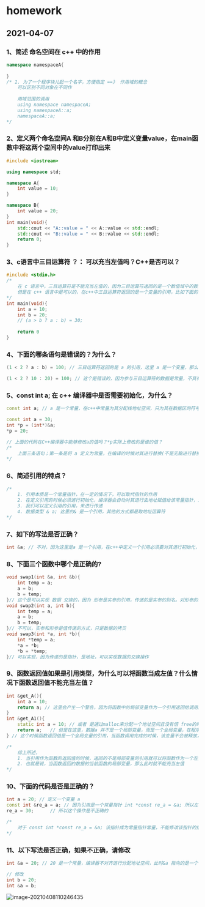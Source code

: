 # homework

## 2021-04-07

### 1、简述 命名空间在 c++ 中的作用

```c++
namespace namespaceA{
    
}
/* 1. 为了一个程序块儿起一个名字，方便指定 ==》 作用域的概念
	可以区别不同对象在不同作
	
	用域范围的调用
	using namespace namespaceA;
	using namespaceA::a;
	namespaceA::a;
*/ 
```



### 2、定义两个命名空间A 和B分别在A和B中定义变量value，在main函数中将这两个空间中的value打印出来

```c++
#include <iostream>

using namespace std;

namespace A{
    int value = 10;
}

namespace B{
    int value = 20;
}
int main(void){
    std::cout << "A::value = " << A::value << std::endl;
    std::cout << "B::value = " << B::value << std::endl;
	return 0;
}
```

### 3、c语言中三目运算符 ？： 可以充当左值吗？C++是否可以？

```c
#include <stdio.h>
/*
	在 c 语言中，三目运算符是不能充当左值的，因为三目运算符返回的是一个数值域中的数值，并不是一个变量
	但是在 c++ 语言中是可以的，在c++中三目运算符返回的是一个变量的引用，比如下面的语句在 c++ 中返回的是 b 的引用，也就是 (a > b ? a : b) = 30; 等价于 int &ref = b; ref = 30; 而 c++ 中的引用本质是一种常量指针，在这里赋值操作的时候，编译器默认为我们做了一个 取地址的操作 int *const *ref = *b; *ref = 30;
*/
int main(void){
	int a = 10;
    int b = 20;
    // (a > b ? a : b) = 30;    
    
	return 0
}
```



### 4、下面的哪条语句是错误的？为什么？

```c++
(1 < 2 ? a : b) = 100; // 三目运算符返回的是 a 的引用，这里 a 是一个变量，那么 a 就可以执行，该语句是正确的。

(1 < 2 ? 10 : 20) = 100; // 这个是错误的，因为参与三目运算符的数据是常量，不具有栈地址，因此也没有返回对于其的引用，所以不能充当左值
```



### 5、const int a; 在 c++ 编译器中是否需要初始化，为什么？

```c++
const int a; // a 是一个常量，在c++中常量为其分配栈地址空间，只为其在数据区的符号表上开辟一栏，存放 常量的键值对。在编译器编译的时候，将 常量 a 替换成后面的 10。概念和宏定义是相似的，只不过宏是在预处理阶段进行替换的，而常量是在编译的时候进行替换的。 因为 c++ 对于常量是不在栈内分配地址空间，而是采用键值对的方式在符号表中开辟一项来存放。那么就不能想普通变量那样声明和定义可以分开。所以 const int a 在c++编译器中是必须要进行初始化。
```

```c++
const int a = 30;
int *p = (int*)&a;
*p = 20;

// 上面的代码在C++编译器中能够修改a的值吗？*p实际上修改的是谁的值？
/*
	上面三条语句；第一条是将 a 定义为常量，在编译的时候对其进行替换(不是无脑进行替换，需要编译器进行词法分析和文法分析以及语法分析等操作)，不为其在栈内分配地址空间。但是在第二条语句的时候，我们使用了一个指针变量来指向该常量，那么这个时候 c++ 编译器会开辟一个临时空间来供指针来进行指向，因此，这里的 指针p 指向的 该临时空间，而该临时空间和 常量a 是没有关系的。因此在第三条语句中，操作 *p 的对该临时空间进行操作，修改的也是该临时空间内存放的值。
*/
```

### 6、简述引用的特点？

```c++
/*
	1. 引用本质是一个常量指针，在一定的情况下，可以取代指针的作用
	2. 在定义引用的时候必须进行初始化，编译器会自动对其进行去地址赋值给该常量指针，进行一个默认转换的操作，同时引用一经初始化就不能进行修改。
	3. 我们可以定义引用的引用，来进行传递
	4. 数据类型 & a; 这里的& 是一个引用，其他的方式都是取地址运算符
*/
```

### 7、如下的写法是否正确？

```c++
int &a;	// 不对，因为这里是a 是一个引用，在c++中定义一个引用必须要对其进行初始化，因为引用的本质是一个常量 指针
```



### 8、下面三个函数中哪个是正确的?

```c++
void swap1(int &a, int &b){
    int temp = a;
    a = b;
    b = temp;
}// 这个是可以实现 数据 交换的，因为 形参是实参的引用，传递的是实参的别名。对形参的修改就是相当于对实参的修改
void swap2(int a, int b){
    int temp = a;
    a = b;
    b = temp;
}// 不可以，实参和形参是值传递的方式，只是数据的拷贝
void swap3(int *a, int *b){
    int *temp = a;
    *a = *b;
    *b = *temp;
}// 可以实现，因为传递的是指针，是地址，可以实现数据的交换操作
```

### 9、函数返回值如果是引用类型，为什么可以将函数当成左值？什么情况下函数返回值不能充当左值？

```c++
int &get_A(){
    int a = 10;
    return a; // 这里会产生一个警告，因为将函数中的局部变量作为一个引用返回给调用的地方。当函数执行完成之后，系统会自动释放局部变量，因此函数返回值将没有意义，也就是常量指针的指向就会为空，程序出错。
}
int &get_A1(){
    static int a = 10; // 或者 是通过malloc来分配一个地址空间且没有倍 free的时候可以被释放
    return a;	// 但是在这里，数据a 并不是一个局部变量，而是一个全局变量，在程序开始到最后结束，该变量只被初始化一次，数据保存在全局变量区，当程序结束的时候对其进行释放内存。
} // 这个时候函数返回值是一个全局变量的引用，当函数调用完成的时候，该变量不会被释放，因此可以将其设置为左值，此时将设 get_A1() = 20； 代表的含义是指 int &b = a; b = 20;

/*
	综上所述，
	1. 当引用作为函数的返回值的时候，返回的不是局部变量的引用就可以将函数作为一个左值，为期进行赋值
	2. 也就是说，当函数返回的数据的当前函数的局部变量，那么此时就不能充当左值
*/
```



### 10、下面的代码是否是正确的？

```c++
int a = 20; // 定义一个变量 a
const int &re_a = a; // 因为引用是一个常量指针 int *const re_a = &a; 所以左面的语句等价于 const int *const re_a = &a; 	// 我们不能对其进行修改数据域的值，也不能修改该指针的指向
re_a = 30;		// 所以这个操作是不正确的

/*
	对于 const int *const re_a = &a; 该指针成为常量指针常量，不能修改该指针的指向；也不能通过该指针来修改其内部的数据
*/
```

### 11、以下写法是否正确，如果不正确，请修改

```c++
int &a = 20; // 20 是一个常量，编译器不对齐进行分配地址空间，此时&a 指向的是一个常量的别名，没有实际的地址指向，// int *const a = 20; 20不是一个地址，所以不正确

// 修改
int b = 20;
int &a = b;
```

![image-20210408110246435](/home/fengxuewei/c-plus-plus/C++/C-plus-plus-Learning/虚拟内存架构以及函数压栈和出栈操作.png)